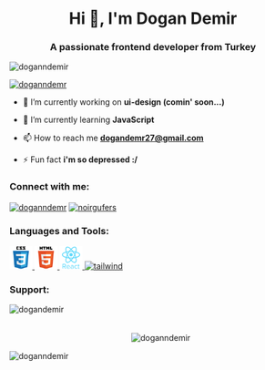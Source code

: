 <h1 align="center">Hi 👋, I'm Dogan Demir</h1>
<h3 align="center">A passionate frontend developer from Turkey</h3>

<p align="left"> <img src="https://komarev.com/ghpvc/?username=doganndemir&label=Profile%20views&color=0e75b6&style=flat" alt="doganndemir" /> </p>

<p align="left"> <a href="https://twitter.com/doganndemr" target="blank"><img src="https://img.shields.io/twitter/follow/doganndemr?logo=twitter&style=for-the-badge" alt="doganndemr" /></a> </p>

- 🔭 I’m currently working on **ui-design (comin' soon...)**

- 🌱 I’m currently learning **JavaScript**

- 📫 How to reach me **dogandemr27@gmail.com**

- ⚡ Fun fact **i'm so depressed :/**

<h3 align="left">Connect with me:</h3>
<p align="left">
<a href="https://twitter.com/doganndemr" target="blank"><img align="center" src="https://raw.githubusercontent.com/rahuldkjain/github-profile-readme-generator/master/src/images/icons/Social/twitter.svg" alt="doganndemr" height="30" width="40" /></a>
<a href="https://instagram.com/noirgufers" target="blank"><img align="center" src="https://raw.githubusercontent.com/rahuldkjain/github-profile-readme-generator/master/src/images/icons/Social/instagram.svg" alt="noirgufers" height="30" width="40" /></a>
</p>

<h3 align="left">Languages and Tools:</h3>
<p align="left"> <a href="https://www.w3schools.com/css/" target="_blank" rel="noreferrer"> <img src="https://raw.githubusercontent.com/devicons/devicon/master/icons/css3/css3-original-wordmark.svg" alt="css3" width="40" height="40"/> </a> <a href="https://www.w3.org/html/" target="_blank" rel="noreferrer"> <img src="https://raw.githubusercontent.com/devicons/devicon/master/icons/html5/html5-original-wordmark.svg" alt="html5" width="40" height="40"/> </a> <a href="https://reactjs.org/" target="_blank" rel="noreferrer"> <img src="https://raw.githubusercontent.com/devicons/devicon/master/icons/react/react-original-wordmark.svg" alt="react" width="40" height="40"/> </a> <a href="https://tailwindcss.com/" target="_blank" rel="noreferrer"> <img src="https://www.vectorlogo.zone/logos/tailwindcss/tailwindcss-icon.svg" alt="tailwind" width="40" height="40"/> </a> </p>

<h3 align="left">Support:</h3>
<p><a href="https://www.buymeacoffee.com/dogandemir"> <img align="left" src="https://cdn.buymeacoffee.com/buttons/v2/default-yellow.png" height="50" width="210" alt="dogandemir" /></a></p><br><br>

<p>&nbsp;<img align="center" src="https://github-readme-stats.vercel.app/api?username=doganndemir&show_icons=true&locale=en" alt="doganndemir" /></p>

<p><img align="center" src="https://github-readme-streak-stats.herokuapp.com/?user=doganndemir&" alt="doganndemir" /></p>
